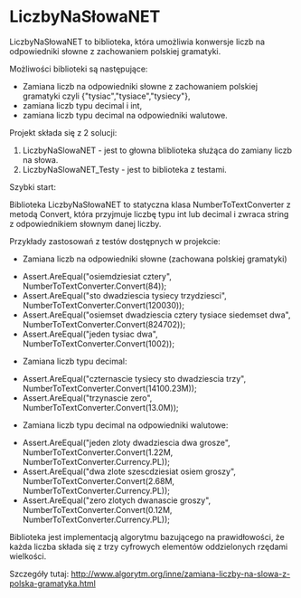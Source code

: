 LiczbyNaSłowaNET
================

LiczbyNaSłowaNET to biblioteka, która umożliwia konwersje liczb na odpowiedniki słowne z zachowaniem polskiej gramatyki.

Możliwości biblioteki są następujące:

* Zamiana liczb na odpowiedniki słowne z zachowaniem polskiej gramatyki czyli  {"tysiac","tysiace","tysiecy"},
* zamiana liczb typu decimal i int,
* zamiana liczb typu decimal na odpowiedniki walutowe.

Projekt składa się z 2 solucji:

1. LiczbyNaSlowaNET - jest to głowna bliblioteka służąca do zamiany liczb na słowa.
2. LiczbyNaSlowaNET_Testy - jest to biblioteka z testami.

Szybki start:

Biblioteka LiczbyNaSłowaNET to statyczna klasa NumberToTextConverter z metodą Convert, która przyjmuje liczbę typu int lub decimal i zwraca string z odpowiednikiem słownym danej liczby.

Przykłady zastosowań z testów dostępnych w projekcie:

* Zamiana liczb na odpowiedniki słowne (zachowana polskiej gramatyki)
 -  Assert.AreEqual("osiemdziesiat cztery", NumberToTextConverter.Convert(84));
 -  Assert.AreEqual("sto dwadziescia tysiecy trzydziesci", NumberToTextConverter.Convert(120030));
 -  Assert.AreEqual("osiemset dwadziescia cztery tysiace siedemset dwa", NumberToTextConverter.Convert(824702));
 -  Assert.AreEqual("jeden tysiac dwa", NumberToTextConverter.Convert(1002)); 

* Zamiana liczb typu decimal:
 -   Assert.AreEqual("czternascie tysiecy sto dwadziescia trzy", NumberToTextConverter.Convert(14100.23M));
 -   Assert.AreEqual("trzynascie zero", NumberToTextConverter.Convert(13.0M));

* Zamiana liczb typu decimal na odpowiedniki walutowe:
-  Assert.AreEqual("jeden zloty dwadziescia dwa grosze", NumberToTextConverter.Convert(1.22M, NumberToTextConverter.Currency.PL));
-   Assert.AreEqual("dwa zlote szescdziesiat osiem groszy", NumberToTextConverter.Convert(2.68M, NumberToTextConverter.Currency.PL));
-   Assert.AreEqual("zero zlotych dwanascie groszy", NumberToTextConverter.Convert(0.12M, NumberToTextConverter.Currency.PL));

Biblioteka jest implementacją algorytmu bazującego na prawidłowości, że każda liczba składa się z trzy cyfrowych elementów oddzielonych rzędami wielkości.

Szczegóły tutaj: http://www.algorytm.org/inne/zamiana-liczby-na-slowa-z-polska-gramatyka.html

